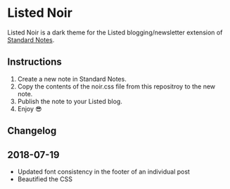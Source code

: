# Listed Noir

Listed Noir is a dark theme for the Listed blogging/newsletter extension of [Standard Notes](https://standardnotes.org/). 

## Instructions

1. Create a new note in Standard Notes.
2. Copy the contents of the noir.css file from this repositroy to the new note.
3. Publish the note to your Listed blog. 
4. Enjoy 😎

## Changelog

2018-07-19
---

- Updated font consistency in the footer of an individual post
- Beautified the CSS

